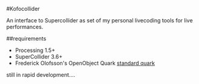 
#Kofocollider

An interface to Supercollider as set of my personal livecoding tools for live performances.

##requirements

* Processing 1.5+
* SuperCollider 3.6+
* Frederick Olofsson's OpenObject Quark [standard quark](https://github.com/supercollider-quarks/OpenObject)


still in rapid development....

